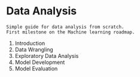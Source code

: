 # Data Analysis
    Simple guide for data analysis from scratch.
    First milestone on the Machine learning roadmap.
1. Introduction
1. Data Wrangling 
1. Exploratory Data Analysis 
2. Model Development 
3. Model Evaluation 
